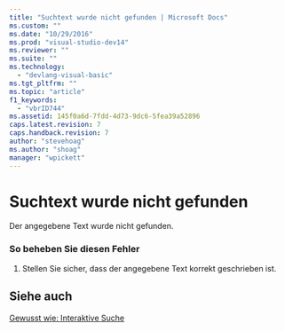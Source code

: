 ```yaml
---
title: "Suchtext wurde nicht gefunden | Microsoft Docs"
ms.custom: ""
ms.date: "10/29/2016"
ms.prod: "visual-studio-dev14"
ms.reviewer: ""
ms.suite: ""
ms.technology: 
  - "devlang-visual-basic"
ms.tgt_pltfrm: ""
ms.topic: "article"
f1_keywords: 
  - "vbrID744"
ms.assetid: 145f0a6d-7fdd-4d73-9dc6-5fea39a52896
caps.latest.revision: 7
caps.handback.revision: 7
author: "stevehoag"
ms.author: "shoag"
manager: "wpickett"
---
```

# Suchtext wurde nicht gefunden
Der angegebene Text wurde nicht gefunden.  
  
### So beheben Sie diesen Fehler  
  
1.  Stellen Sie sicher, dass der angegebene Text korrekt geschrieben ist.  
  
## Siehe auch  
 [Gewusst wie: Interaktive Suche](http://msdn.microsoft.com/de-de/e9fdbfab-bd59-401a-92d3-7ce1652b243c)